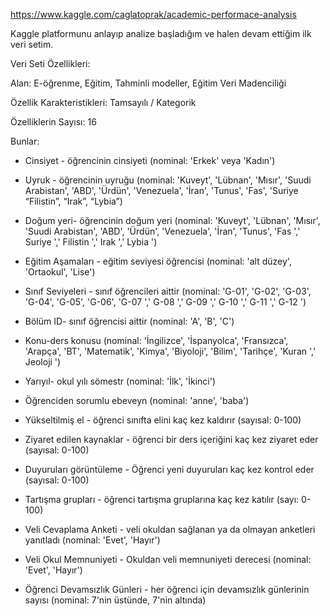 https://www.kaggle.com/caglatoprak/academic-performace-analysis

Kaggle platformunu anlayıp analize başladığım ve halen devam ettiğim ilk veri setim.

Veri Seti Özellikleri:

Alan: E-öğrenme, Eğitim, Tahminli modeller, Eğitim Veri Madenciliği

Özellik Karakteristikleri: Tamsayılı / Kategorik

Özelliklerin Sayısı: 16


Bunlar:

*  Cinsiyet - öğrencinin cinsiyeti (nominal: 'Erkek' veya 'Kadın')
*   Uyruk - öğrencinin uyruğu (nominal: 'Kuveyt', 'Lübnan', 'Mısır', 'Suudi Arabistan', 'ABD', 'Ürdün', 'Venezuela', 'İran', 'Tunus', 'Fas', 'Suriye “Filistin”, “Irak”, “Lybia”)
* Doğum yeri- öğrencinin doğum yeri (nominal: 'Kuveyt', 'Lübnan', 'Mısır', 'Suudi Arabistan', 'ABD', 'Ürdün', 'Venezuela', 'İran', 'Tunus', 'Fas ',' Suriye ',' Filistin ',' Irak ',' Lybia ')

* Eğitim Aşamaları - eğitim seviyesi öğrencisi (nominal: 'alt düzey', 'Ortaokul', 'Lise')

*  Sınıf Seviyeleri - sınıf öğrencileri aittir (nominal: 'G-01', 'G-02', 'G-03', 'G-04', 'G-05', 'G-06', 'G-07 ',' G-08 ',' G-09 ',' G-10 ',' G-11 ',' G-12 ')

*  Bölüm ID- sınıf öğrencisi aittir (nominal: 'A', 'B', 'C')
*  Konu-ders konusu (nominal: 'İngilizce', 'İspanyolca', 'Fransızca', 'Arapça', 'BT', 'Matematik', 'Kimya', 'Biyoloji', 'Bilim', 'Tarihçe', 'Kuran ',' Jeoloji ')

*  Yarıyıl- okul yılı sömestr (nominal: 'İlk', 'İkinci')

* Öğrenciden sorumlu ebeveyn (nominal: 'anne', 'baba')

* Yükseltilmiş el - öğrenci sınıfta elini kaç kez kaldırır (sayısal: 0-100)

*  Ziyaret edilen kaynaklar - öğrenci bir ders içeriğini kaç kez ziyaret eder (sayısal: 0-100)

*  Duyuruları görüntüleme - Öğrenci yeni duyuruları kaç kez kontrol eder (sayısal: 0-100)

*  Tartışma grupları - öğrenci tartışma gruplarına kaç kez katılır (sayı: 0-100)

*  Veli Cevaplama Anketi - veli okuldan sağlanan ya da olmayan anketleri yanıtladı (nominal: 'Evet', 'Hayır')

* Veli Okul Memnuniyeti - Okuldan veli memnuniyeti derecesi (nominal: 'Evet', 'Hayır')

*  Öğrenci Devamsızlık Günleri - her öğrenci için devamsızlık günlerinin sayısı (nominal: 7'nin üstünde, 7'nin altında)
